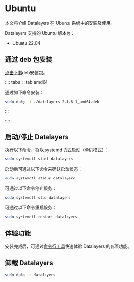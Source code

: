 # Ubuntu

本文将介绍 Datalayers 在 Ubuntu 系统中的安装及使用。

Datalayers 支持的 Ubuntu 版本为：
- Ubuntu 22.04

## 通过 deb 包安装

<a href="https://docs.datalayers.cn/public/ubuntu/datalayers-2.1.6-1_amd64.deb" download="datalayers-2.1.6-1_amd64.deb">点击下载</a>deb安装包。

:::: tabs
::: tab amd64

通过如下命令安装：

``` bash
sudo dpkg -i ./datalayers-2.1.6-1_amd64.deb
```

:::

::::

## 启动/停止 Datalayers

执行以下命令，将以 systemd 方式启动（单机模式）：
``` bash
sudo systemctl start datalayers
```

启动后可通过以下命令来确认启动状态：
``` bash
sudo systemctl status datalayers
```

可通过以下命令停止服务：
``` bash
sudo systemctl stop datalayers
```

可通过以下命令重启服务：
``` bash
sudo systemctl restart datalayers
```

## 体验功能

安装完成后，可通过[命令行工具](./command-line-tool.md)快速体验 Datalayers 的各项功能。

## 卸载 Datalayers

``` bash
sudo dpkg -r datalayers 
```
